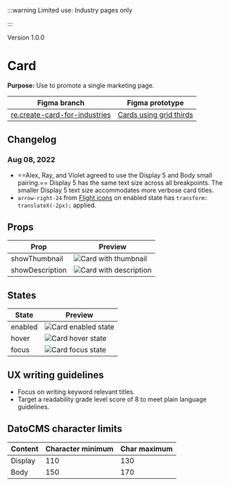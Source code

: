 
:::warning
Limited use: Industry pages only

:::

Version 1.0.0

# Card

**Purpose:** Use to promote a single marketing page.

| Figma branch | Figma prototype |
|----|----|
| [re.create-card-for-industries](https://www.figma.com/file/7cYgDM618stjYUHDqAfRec/branch/cnccdXcFE9nZ0jW4tO9JLP/Components?node-id=1177%3A4800) | [Cards using grid thirds](https://www.figma.com/proto/7cYgDM618stjYUHDqAfRec/branch/cnccdXcFE9nZ0jW4tO9JLP/Components?page-id=1177%3A4800&node-id=2275%3A11254&viewport=1130%2C532%2C0.29&scaling=min-zoom&starting-point-node-id=2275%3A11254) |

## Changelog

### Aug 08, 2022

* ==Alex, Ray, and Violet agreed to use the Display 5 and Body small pairing.== Display 5 has the same text size across all breakpoints. The smaller Display 5 text size accommodates more verbose card titles.
* `arrow-right-24` from [Flight icons](https://flight-hashicorp.vercel.app) on enabled state has `transform: translateX(-2px);` applied.

## Props

| Prop | Preview |
|----|----|
| showThumbnail |  ![Card with thumbnail](https://res.cloudinary.com/wpl-docs/image/upload/w_213/v1659994739/images/Card-thumbnail_qgb5wn.png) |
| showDescription |  ![Card with description](https://res.cloudinary.com/wpl-docs/image/upload/w_213/v1659994739/images/Card-description_ll6epx.png) |

## States

| State | Preview |
|----|----|
| enabled |  ![Card enabled state](https://res.cloudinary.com/wpl-docs/image/upload/w_213/v1659994739/images/Card-enabled_rxhhxy.png) |
| hover |  ![Card hover state](https://res.cloudinary.com/wpl-docs/image/upload/w_213/v1659994739/images/Card-hover_q0uqru.png) |
| focus |  ![Card focus state](https://res.cloudinary.com/wpl-docs/image/upload/w_213/v1659994739/images/Card-focus_jwzvdb.png) |

## UX writing guidelines

* Focus on writing keyword relevant titles.
* Target a readability grade level score of 8 to meet plain language guidelines.

## DatoCMS character limits

| Content | Character minimum | Char maximum |
|----|----|----|
| Display | 110 | 130 |
| Body | 150 | 170 |



